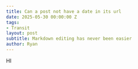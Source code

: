 ```yaml
---
title: Can a post not have a date in its url
date: 2025-05-30 00:00:00 Z
tags:
- Transit
layout: post
subtitle: Markdown editing has never been easier
author: Ryan
---
```


HI